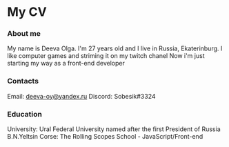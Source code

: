 # My CV

### About me
My name is Deeva Olga. I'm 27 years old and I live in Russia, Ekaterinburg. I like computer games and striming it on my twitch chanel
Now i'm just starting my way as a front-end developer

### Contacts
Email: deeva-oy@yandex.ru
Discord: Sobesik#3324

### Education
University: Ural Federal University named after the first President of Russia B.N.Yeltsin
Corse: The Rolling Scopes School - JavaScript/Front-end